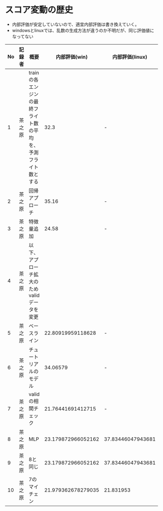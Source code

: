 # スコア変動の歴史
* 内部評価が安定していないので、適宜内部評価は書き換えていく。
* windowsとlinuxでは、乱数の生成方法が違うのか不明だが、同じ評価値になってない

No|記録者|概要|内部評価(win)|内部評価(linux)|提出評価
-|-|-|-|-|-
1|茶之原|trainの各エンジンの最終フライト数の平均を、予測フライト数とする|32.3|-|31
2|茶之原|回帰アプローチ|35.16|-|37.27
3|茶之原|特徴量追加|24.58|-|25.66080435
4|茶之原|以下、アプローチ拡大のためvalidデータを変更
5|茶之原|ベースライン|22.80919959118628|-|17.326520
6|茶之原|チュートリアルのモデル|34.06579|-|38.75855072
7|茶之原|validの相関チェック|21.76441691412715|-|16.61277275
8|茶之原|MLP|23.179872966052162|37.83446047943681|25.39273654
9|茶之原|8と同じ|23.179872966052162|37.83446047943681|25.91907277
10|茶之原|7のマイチェン|21.979362678279035|21.831953|40.18865873

